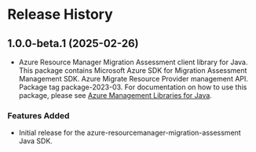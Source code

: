 # Release History

## 1.0.0-beta.1 (2025-02-26)

- Azure Resource Manager Migration Assessment client library for Java. This package contains Microsoft Azure SDK for Migration Assessment Management SDK. Azure Migrate Resource Provider management API. Package tag package-2023-03. For documentation on how to use this package, please see [Azure Management Libraries for Java](https://aka.ms/azsdk/java/mgmt).
### Features Added

- Initial release for the azure-resourcemanager-migration-assessment Java SDK.

